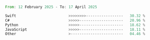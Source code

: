 <!--START_SECTION:Languages-->

```rust
From: 12 February 2025 - To: 17 April 2025

Swift                        >>>>>>>>-----------------   30.32 %
C#                           >>>>>--------------------   20.96 %
Python                       >>>>>--------------------   18.62 %
JavaScript                   >>>>>--------------------   18.11 %
Other                        >------------------------   04.46 %
```

<!--END_SECTION:Languages-->
